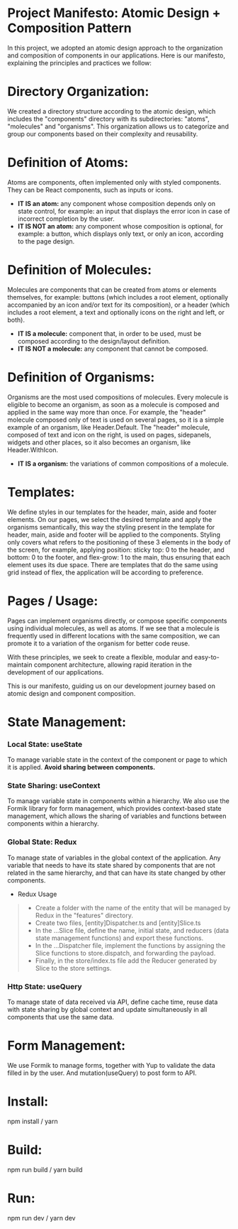 # Project Manifesto: Atomic Design + Composition Pattern

In this project, we adopted an atomic design approach to the organization and composition of components in our applications. Here is our manifesto, explaining the principles and practices we follow:

# Directory Organization: 
We created a directory structure according to the atomic design, which includes the "components" directory with its subdirectories: "atoms", "molecules" and "organisms".
This organization allows us to categorize and group our components based on their complexity and reusability.

# Definition of Atoms:
Atoms are components, often implemented only with styled components.
They can be React components, such as inputs or icons.
* **IT IS an atom:** any component whose composition depends only on state control, for example: an input that displays the error icon in case of incorrect completion by the user.
* **IT IS NOT an atom:** any component whose composition is optional, for example: a button, which displays only text, or only an icon, according to the page design.

# Definition of Molecules:
Molecules are components that can be created from atoms or elements themselves, for example: buttons (which includes a root element, optionally accompanied by an icon and/or text for its composition), or a header (which includes a root element, a text and optionally icons on the right and left, or both).
* **IT IS a molecule:** component that, in order to be used, must be composed according to the design/layout definition.
* **IT IS NOT a molecule:** any component that cannot be composed.


# Definition of Organisms:
Organisms are the most used compositions of molecules. Every molecule is eligible to become an organism, as soon as a molecule is composed and applied in the same way more than once. For example, the "header" molecule composed only of text is used on several pages, so it is a simple example of an organism, like Header.Default. The "header" molecule, composed of text and icon on the right, is used on pages, sidepanels, widgets and other places, so it also becomes an organism, like Header.WithIcon.
* **IT IS a organism:** the variations of common compositions of a molecule.

# Templates:
We define styles in our templates for the header, main, aside and footer elements. On our pages, we select the desired template and apply the organisms semantically, this way the styling present in the template for header, main, aside and footer will be applied to the components. Styling only covers what refers to the positioning of these 3 elements in the body of the screen, for example, applying position: sticky top: 0 to the header, and bottom: 0 to the footer, and flex-grow: 1 to the main, thus ensuring that each element uses its due space. There are templates that do the same using grid instead of flex, the application will be according to preference.

# Pages / Usage:
Pages can implement organisms directly, or compose specific components using individual molecules, as well as atoms. If we see that a molecule is frequently used in different locations with the same composition, we can promote it to a variation of the organism for better code reuse.

With these principles, we seek to create a flexible, modular and easy-to-maintain component architecture, allowing rapid iteration in the development of our applications.

This is our manifesto, guiding us on our development journey based on atomic design and component composition.

# State Management:
### Local State: useState 
To manage variable state in the context of the component or page to which it is applied. 
**Avoid sharing between components.**
### State Sharing: useContext
To manage variable state in components within a hierarchy.
We also use the Formik library for form management, which provides context-based state management, which allows the sharing of variables and functions between components within a hierarchy.
### Global State: Redux
To manage state of variables in the global context of the application. Any variable that needs to have its state shared by components that are not related in the same hierarchy, and that can have its state changed by other components.
* Redux Usage
> * Create a folder with the name of the entity that will be managed by Redux in the "features" directory.
> * Create two files, [entity]Dispatcher.ts and [entity]Slice.ts
> * In the ...Slice file, define the name, initial state, and reducers (data state management functions) and export these functions.
> * In the ...Dispatcher file, implement the functions by assigning the Slice functions to store.dispatch, and forwarding the payload.
> * Finally, in the store/index.ts file add the Reducer generated by Slice to the store settings.

### Http State: useQuery
To manage state of data received via API, define cache time, reuse data with state sharing by global context and update simultaneously in all components that use the same data.

# Form Management:
We use Formik to manage forms, together with Yup to validate the data filled in by the user. And mutation(useQuery) to post form to API.

# Install:
npm install / yarn

# Build:
npm run build / yarn build

# Run:
npm run dev / yarn dev